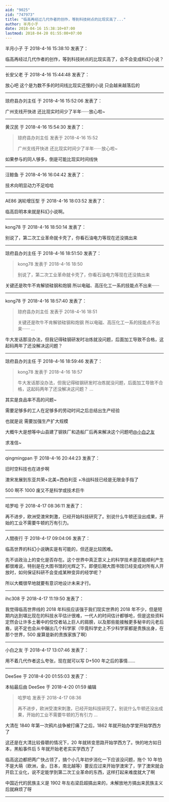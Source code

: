 ```yaml
---
aid: "9025"
zid: "747973"
title: "临高再经过几代作者的创作，等到科技树点的比现实高了..."
author: 半月小子
date: 2018-04-16 15:38:10+07:00
lastmod: 2018-04-20 01:55:00+07:00
---
```


半月小子 于 2018-4-16 15:38:10 发表了：

临高再经过几代作者的创作，等到科技树点的比现实高了，会不会变成科幻小说？

---

长安父老 于 2018-4-16 15:44:48 发表了：

放心吧 这个是为数不多的时间线比现实还慢的小说 只会越来越落后的

---

琼府县办刘主任 于 2018-4-16 15:52:06 发表了：

广州支线开快进 还比现实时间少了半年······放心啦~

---

黄汉民 于 2018-4-16 15:54:30 发表了：

> 琼府县办刘主任 发表于 2018-4-16 15:52
>
> 广州支线开快进 还比现实时间少了半年······放心啦~

如果参与的同人够多，倒是可能比现实时间线快

---

汪鲸鱼 于 2018-4-16 16:04:42 发表了：

技术向明显动力不足哈哈

---

AE86 涡轮增压型 于 2018-4-16 18:03:52 发表了：

临高启明本来就是科幻小说啊。

---

kong78 于 2018-4-16 18:50:14 发表了：

别说了，第二次工业革命就卡壳了，你看石油电力等现在还没搞出来

---

琼府县办刘主任 于 2018-4-16 18:51:50 发表了：

> kong78 发表于 2018-4-16 18:50
>
> 别说了，第二次工业革命就卡壳了，你看石油电力等现在还没搞出来

关键还是吹牛不肯解锁硅钢和炮钢 所以电磁、高压化工一系的技能点不出来······

---

kong78 于 2018-4-16 18:57:40 发表了：

> 琼府县办刘主任 发表于 2018-4-16 18:51
>
> 关键还是吹牛不肯解锁硅钢和炮钢 所以电磁、高压化工一系的技能点不出来······ ...

牛大发话那没办法，但我记得硅钢研发时冶炼就没问题，后面加工导致不合格，这起码两年了还没解决这问题？

---

琼府县办刘主任 于 2018-4-16 18:59:46 发表了：

> kong78 发表于 2018-4-16 18:57
>
> 牛大发话那没办法，但我记得硅钢研发时冶炼就没问题，后面加工导致不合格，这起码两年了还没解决这问题？ ...

其实是良品率不高的问题~

需要足够多的工人在足够多的劳动时间之后总结出生产经验

也就是说 需要加强生产扩大规模

大概牛大是想等中山县建了钢铁厂和造船厂后再来解决这个问题吧[@小白之友](https://bbs.northdy.com/home.php?mod=space&uid=76559)

求准信~

---

qingmingpan 于 2018-4-16 20:44:23 发表了：

旧时空科技也在进步啊

澳宋发展到东亚共荣+北美+西伯利亚 +冷战科技已经是无限金手指了

500 啊不 1000 废又不是科学或技术巨牛

---

哈罗哈 于 2018-4-17 08:36:11 发表了：

再不进步，欧洲受澳宋刺激，已经开始科技研究了。别说什么牛顿还没出成果，开始的工业不需要牛顿的万有引力。

---

人間夜行 于 2018-4-17 09:04:06 发表了：

临高世界的科幻小说确实是有可能的，但还是比较困难。

先不谈政治上的变化是否存在。这个世界中真正意义上的科学技术是否能顺利产生都很难说，特别是在大图书馆的光辉之下。即便后期大图书馆已经变成对所有人开放时，如何保证科研不会变成某种变异的经学呢？

所以大概很早地就要有意识地设计未来才行。

---

ihc308 于 2018-4-17 11:19:50 发表了：

我觉得临高世界线的 2018 年科技应该强于我们现实世界的 2018 年不少，但是短期内达到堪比现在的科技水平估计很难，一代人的时间估计都够呛，但是这些资料定然会让许多土著中的佼佼者站上巨人的肩膀，以及那些能接触更多秘辛的元老后裔，说不定也会从中蹦出几个科学家（毕竟科学史上不少科学家都是贵族出身，在那个世界，500 废算是新的贵族家族了啊）

---

小白之友 于 2018-4-17 13:07:46 发表了：

用不着几代作者这么夸张，现在就可以写 D+500 年之后的事情……

---

DeeSee 于 2018-4-20 01:55:03 发表了：

本帖最后由 DeeSee 于 2018-4-20 01:59 编辑

> 哈罗哈 发表于 2018-4-17 08:36
>
> 再不进步，欧洲受澳宋刺激，已经开始科技研究了。别说什么牛顿还没出成果，开始的工业不需要牛顿的万有引力 ...

大清在 1840 年第一次鸦片战争被打痛了之后，1862 年就开始办学堂开始学西方了

这还是在大清比较昏聩的情况下，20 年就转变思路开始学西方了。快的地方如日本，黑船事件后 5 年就开始老老实实学西方了

临高这边都把两广快占领了，搞个小几年初步消化一下应该没问题，拖个 10 年怕不是大萌（欧洲，金，日本，南北越等）要反应过来开始学澳宋了，学了澳宋就会开启工业化，说不定能学到第二次工业革命的东西，这样打起来难度就大了啊

中国近代的民族主义是 1902 年左右梁启超搞出来的，未解放地方搞出来民族主义后就麻烦了呀

---
